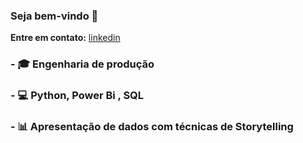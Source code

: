 ### Seja bem-vindo 👋



**Entre em contato:**
[linkedin](https://www.linkedin.com/in/rocyanfan/)

### - 🎓 Engenharia de produção

### - 💻 Python, Power Bi , SQL

### - 📊 Apresentação de dados com técnicas de Storytelling

